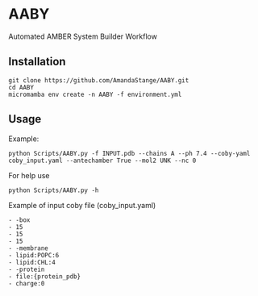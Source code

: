 # AABY

Automated AMBER System Builder Workflow

## Installation
```
git clone https://github.com/AmandaStange/AABY.git
cd AABY
micromamba env create -n AABY -f environment.yml
```



## Usage
Example:
```
python Scripts/AABY.py -f INPUT.pdb --chains A --ph 7.4 --coby-yaml coby_input.yaml --antechamber True --mol2 UNK --nc 0
```
For help use
```
python Scripts/AABY.py -h
```

Example of input coby file (coby_input.yaml)
```
- -box
- 15
- 15
- 15
- -membrane
- lipid:POPC:6
- lipid:CHL:4
- -protein
- file:{protein_pdb}
- charge:0
```
